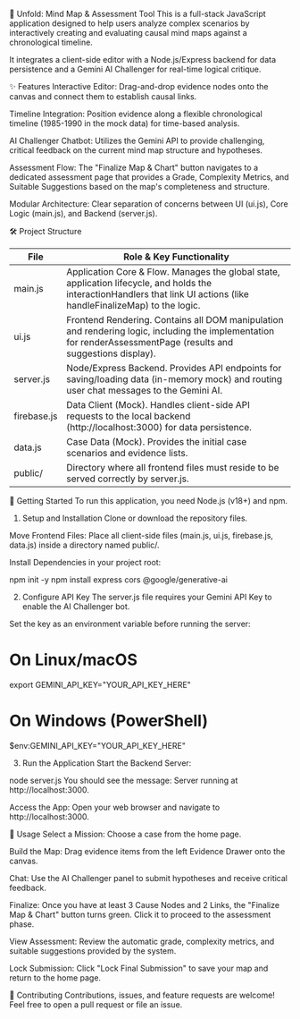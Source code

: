 🧠 Unfold: Mind Map & Assessment Tool
This is a full-stack JavaScript application designed to help users analyze complex scenarios by interactively creating and evaluating causal mind maps against a chronological timeline.

It integrates a client-side editor with a Node.js/Express backend for data persistence and a Gemini AI Challenger for real-time logical critique.

✨ Features
Interactive Editor: Drag-and-drop evidence nodes onto the canvas and connect them to establish causal links.

Timeline Integration: Position evidence along a flexible chronological timeline (1985-1990 in the mock data) for time-based analysis.

AI Challenger Chatbot: Utilizes the Gemini API to provide challenging, critical feedback on the current mind map structure and hypotheses.

Assessment Flow: The "Finalize Map & Chart" button navigates to a dedicated assessment page that provides a Grade, Complexity Metrics, and Suitable Suggestions based on the map's completeness and structure.

Modular Architecture: Clear separation of concerns between UI (ui.js), Core Logic (main.js), and Backend (server.js).

🛠️ Project Structure

File        | Role & Key Functionality
------------|----------------------------------------------------------------------------------------------------------------------------------------------------------------------
main.js     | Application Core & Flow. Manages the global state, application lifecycle, and holds the interactionHandlers that link UI actions (like handleFinalizeMap) to the logic.
ui.js       | Frontend Rendering. Contains all DOM manipulation and rendering logic, including the implementation for renderAssessmentPage (results and suggestions display).
server.js   | Node/Express Backend. Provides API endpoints for saving/loading data (in-memory mock) and routing user chat messages to the Gemini AI.
firebase.js | Data Client (Mock). Handles client-side API requests to the local backend (http://localhost:3000) for data persistence.
data.js     | Case Data (Mock). Provides the initial case scenarios and evidence lists.
public/     | Directory where all frontend files must reside to be served correctly by server.js.

🚀 Getting Started
To run this application, you need Node.js (v18+) and npm.

1. Setup and Installation
   Clone or download the repository files.

Move Frontend Files: Place all client-side files (main.js, ui.js, firebase.js, data.js) inside a directory named public/.

Install Dependencies in your project root:

npm init -y
npm install express cors @google/generative-ai

2. Configure API Key
   The server.js file requires your Gemini API Key to enable the AI Challenger bot.

Set the key as an environment variable before running the server:

# On Linux/macOS

export GEMINI_API_KEY="YOUR_API_KEY_HERE"

# On Windows (PowerShell)

$env:GEMINI_API_KEY="YOUR_API_KEY_HERE"

3. Run the Application
   Start the Backend Server:

node server.js
You should see the message: Server running at http://localhost:3000.

Access the App: Open your web browser and navigate to http://localhost:3000.

📝 Usage
Select a Mission: Choose a case from the home page.

Build the Map: Drag evidence items from the left Evidence Drawer onto the canvas.

Chat: Use the AI Challenger panel to submit hypotheses and receive critical feedback.

Finalize: Once you have at least 3 Cause Nodes and 2 Links, the "Finalize Map & Chart" button turns green. Click it to proceed to the assessment phase.

View Assessment: Review the automatic grade, complexity metrics, and suitable suggestions provided by the system.

Lock Submission: Click "Lock Final Submission" to save your map and return to the home page.

🤝 Contributing
Contributions, issues, and feature requests are welcome! Feel free to open a pull request or file an issue.
